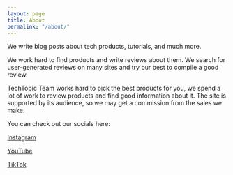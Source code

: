 ```yaml
---
layout: page
title: About
permalink: "/about/"
---
```


We write blog posts about tech products, tutorials, and much more.

We work hard to find products and write reviews about them. We search for user-generated reviews on many sites and try our best to compile a good review.

TechTopic Team works hard to pick the best products for you, we spend a lot of work to review products and find good information about it. The site is supported by its audience, so we may get a commission from the sales we make.

You can check out our socials here:

[<i class="fab fa-instagram"></i>Instagram](https://instagram.com/tech_topic_)

[<i class="fab fa-youtube"></i>YouTube](https://www.youtube.com/channel/UCPFELz5VkpUfW157Ckp76Ag)

[<i class="fab fa-tiktok"></i>TikTok](https://tiktok.com/@techtopic.org)

